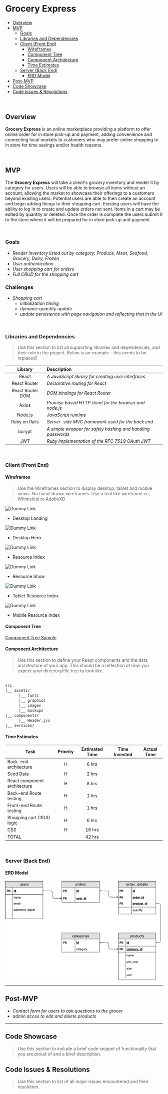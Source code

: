# Grocery Express

- [Overview](#overview)
- [MVP](#mvp)
  - [Goals](#goals)
  - [Libraries and Dependencies](#libraries-and-dependencies)
  - [Client (Front End)](#client-front-end)
    - [Wireframes](#wireframes)
    - [Component Tree](#component-tree)
    - [Component Architecture](#component-architecture)
    - [Time Estimates](#time-estimates)
  - [Server (Back End)](#server-back-end)
    - [ERD Model](#erd-model)
- [Post-MVP](#post-mvp)
- [Code Showcase](#code-showcase)
- [Code Issues & Resolutions](#code-issues--resolutions)

<br>

## Overview

**Grocery Express** is an online marketplace providing a platform to offer online order for in store pick-up and payment, adding convenience and connecting local markets to customers who may prefer online shopping to in store for time savings and/or health reasons.

<br>

## MVP

The **Grocery Express** will take a client's grocery inventory and render it by category for users. Users will be able to browse all items without an account, allowing the market to showcase their offerings to a customers beyond existing users. Potential users are able to then create an account and begin adding things to their shopping cart. Existing users will have the ability to log in to create and update orders not sent. Items in a cart may be edited by quantity or deleted. Once the order is complete the users submit it to the store where it will be prepared for in store pick-up and payment. 

<br>

### Goals

- _Render inventory listed out by category: Produce, Meat, Seafood, Grocery, Dairy, Frozen_
- _User authentication_
- _User shopping cart for orders_
- _Full CRUD for the shopping cart_

### Challenges

- _Shopping cart_
  - _initialization timing_ 
  - _dynamic quantity update_
  - _update persistence with page navigation and reflecting that in the UI_ 

<br>

### Libraries and Dependencies

> Use this section to list all supporting libraries and dependencies, and their role in the project. Below is an example - this needs to be replaced!

|     Library      | Description                                                  |
| :--------------: | :----------------------------------------------------------- |
|      React       | _A JavaScript library for creating user interfaces_          |
|   React Router   | _Declarative routing for React_                              |
| React Router DOM | _DOM bindings for React Router_                              |
|      Axios       | _Promise based HTTP client for the browser and node.js_      |
|     Node.js      | _JavaScript runtime_                                         |
|  Ruby on Rails   | _Server-side MVC framework used for the back end_            |
|     bcrypt       | _A simple wrapper for safely hashing and handling passwords_ |
|      JWT         | _Ruby implementation of the RFC 7519 OAuth JWT_              |

<br>

### Client (Front End)

#### Wireframes

> Use the Wireframes section to display desktop, tablet and mobile views. No hand-drawn wireframes. Use a tool like wireframe.cc, Whimsical or AdobeXD

![Dummy Link](url)

- Desktop Landing

![Dummy Link](url)

- Desktop Hero

![Dummy Link](url)

- Resource Index

![Dummy Link](url)

- Resource Show

![Dummy Link](url)

- Tablet Resource Index

![Dummy Link](url)

- Mobile Resource Index

#### Component Tree

[Component Tree Sample](https://gist.git.generalassemb.ly/davidtwhitlatch/414107e2560ae0bb65e233570f2fe056#file-component-tree-png)

#### Component Architecture

> Use this section to define your React components and the data architecture of your app. This should be a reflection of how you expect your directory/file tree to look like. 

``` structure

src
|__ assets/
      |__ fonts
      |__ graphics
      |__ images
      |__ mockups
|__ components/
      |__ Header.jsx
|__ services/

```

#### Time Estimates

| Task                         | Priority | Estimated Time | Time Invested | Actual Time |
| ---------------------------- | :------: | :------------: | :-----------: | :---------: |
| Back-end architecture        |    H     |     6 hrs      |         |       |
| Seed Data                    |    H     |     2 hrs      |         |          |
| React component architecture |    H     |     8 hrs      |         |          |
| Back-end Route testing       |    H     |     1 hrs      |         |          |
| Front-end Route testing      |    H     |     1 hrs      |         |          |
| Shopping cart CRUD logic     |    H     |     6 hrs      |         |          |
| CSS                          |    H     |     16 hrs      |         |          |
| TOTAL                        |          |     42 hrs      |         |         |

<br>

### Server (Back End)

#### ERD Model

![ERD Sample](https://github.com/ktbg/grocery-express/blob/main/images/P4.drawio.png)
<br>

***

## Post-MVP

- _Contact form for users to ask questions to the grocer_
- _admin acces to edit and delete products_

***

## Code Showcase

> Use this section to include a brief code snippet of functionality that you are proud of and a brief description.

## Code Issues & Resolutions

> Use this section to list of all major issues encountered and their resolution.
